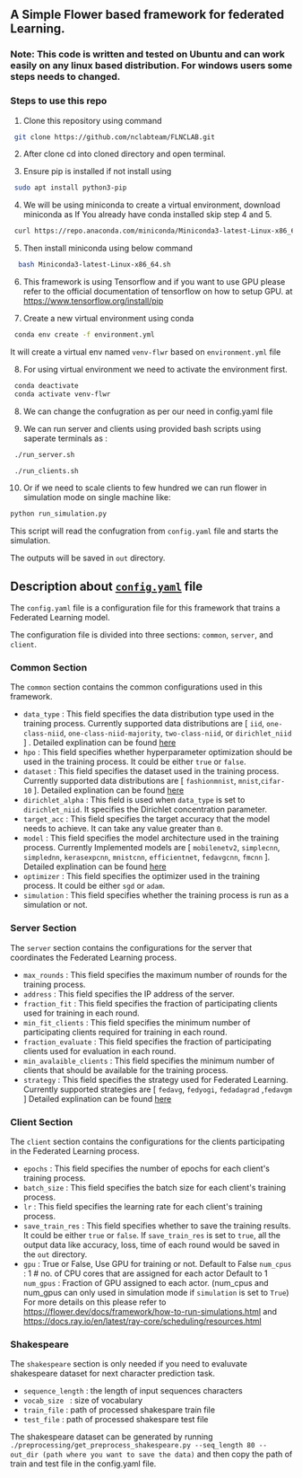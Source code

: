 ## A Simple Flower based framework for federated Learning.

### Note: This code is written and tested on Ubuntu and can work easily on any linux based distribution. For windows users some steps needs to changed.

### Steps to use this repo

1. Clone this repository using command
```bash
 git clone https://github.com/nclabteam/FLNCLAB.git
```
2. After clone cd into cloned directory and open terminal.

3. Ensure pip is installed if not install using
```bash
 sudo apt install python3-pip
```

4. We will be using miniconda to create a virtual environment, download miniconda as
If You already have conda installed skip step 4 and 5.

```bash
 curl https://repo.anaconda.com/miniconda/Miniconda3-latest-Linux-x86_64.sh -o Miniconda3-latest-Linux-x86_64.sh
```
5. Then install miniconda using below command
```bash
  bash Miniconda3-latest-Linux-x86_64.sh
```
6. This framework is using Tensorflow and if you want to use GPU please refer to the official documentation of tensorflow on how to setup GPU.
at https://www.tensorflow.org/install/pip

7. Create a new virtual environment using conda
```bash
 conda env create -f environment.yml
```
It will create a virtual env named `venv-flwr` based on `environment.yml` file

8. For using virtual environment we need to activate the environment first.
```bash
 conda deactivate
 conda activate venv-flwr
```
8. We can change the confugration as per our need in config.yaml file

9. We can run server and clients using provided bash scripts using saperate terminals as :
```bash
 ./run_server.sh
```

```bash
 ./run_clients.sh
```
10. Or if we need to scale clients to few hundred we can run flower in simulation mode on single machine like:
```bash
python run_simulation.py
```
  This script will read the confugration from `config.yaml` file and starts the simulation.

  The outputs will be saved in `out` directory.


## Description about  [`config.yaml`](/config.yaml) file
The `config.yaml` file is a configuration file for this framework that trains a Federated Learning model.

The configuration file is divided into three sections: `common`, `server`, and `client`.

### Common Section
The `common` section contains the common configurations used in this framework. 

- `data_type` : This field specifies the data distribution type used in the training process. Currently supported data distributions are [ `iid`, `one-class-niid`, `one-class-niid-majority`, `two-class-niid`, or `dirichlet_niid` ] . Detailed explination can be found [here](./docs/data_distribution.md)
- `hpo` : This field specifies whether hyperparameter optimization should be used in the training process. It could be either `true` or `false`.
- `dataset` : This field specifies the dataset used in the training process. Currently supported data distributions are [ `fashionmnist`, `mnist`,`cifar-10` ]. Detailed explination can be found [here](./docs/datasets.md)
- `dirichlet_alpha` : This field is used when `data_type` is set to `dirichlet_niid`. It specifies the Dirichlet concentration parameter.
- `target_acc` : This field specifies the target accuracy that the model needs to achieve. It can take any value greater than `0`.
- `model` : This field specifies the model architecture used in the training process. Currently Implemented models are [  `mobilenetv2`, `simplecnn`, `simplednn`, `kerasexpcnn`, `mnistcnn`, `efficientnet`, `fedavgcnn`, `fmcnn` ]. Detailed explination can be found [here](./docs/models.md)
- `optimizer` : This field specifies the optimizer used in the training process. It could be either `sgd` or `adam`.
- `simulation` : This field specifies whether the training process is run as a simulation or not.

### Server Section
The `server` section contains the configurations for the server that coordinates the Federated Learning process.

- `max_rounds` : This field specifies the maximum number of rounds for the training process.
- `address` : This field specifies the IP address of the server.
- `fraction_fit` : This field specifies the fraction of participating clients used for training in each round.
- `min_fit_clients` : This field specifies the minimum number of participating clients required for training in each round.
- `fraction_evaluate` : This field specifies the fraction of participating clients used for evaluation in each round.
- `min_avalaible_clients` : This field specifies the minimum number of clients that should be available for the training process.
- `strategy` : This field specifies the strategy used for Federated Learning. Currently supported strategies are [ `fedavg`, `fedyogi`, `fedadagrad` ,`fedavgm` ] Detailed explination can be found [here](./docs/strategies.md)

### Client Section
The `client` section contains the configurations for the clients participating in the Federated Learning process.

- `epochs` : This field specifies the number of epochs for each client's training process.
- `batch_size` : This field specifies the batch size for each client's training process.
- `lr` : This field specifies the learning rate for each client's training process.
- `save_train_res` : This field specifies whether to save the training results. It could be either `true` or `false`.
If `save_train_res` is set to `true`, all the output data like accuracy, loss, time of each round would be saved in the `out` directory.
- `gpu` : True or False, Use GPU for training or not. Default to False
  `num_cpus` : 1  # no. of CPU cores that are assigned for each actor Default to 1
  `num_gpus` : Fraction of GPU assigned to each actor. (num_cpus and num_gpus can only used in simulation mode if `simulation` is set to `True`) For more details on this please refer to https://flower.dev/docs/framework/how-to-run-simulations.html and https://docs.ray.io/en/latest/ray-core/scheduling/resources.html

### Shakespeare
The `shakespeare` section is only needed if you need to evaluvate shakespeare dataset for next character prediction task.

- `sequence_length` : the length of input sequences characters
- `vocab_size ` : size of vocabulary
- `train_file` : path of processed shakespare train file
- `test_file` : path of processed shakespare test file

The shakespeare dataset can be generated by running `./preprocessing/get_preprocess_shakespeare.py --seq_length 80 --out_dir (path where you want to save the data)` and then copy the path of train and test file in the config.yaml file.

